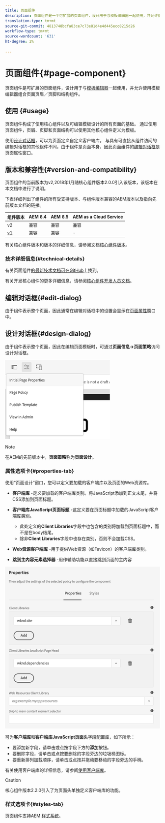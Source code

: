 ```yaml
---
title: 页面组件
description: 页面组件是一个可扩展的页面组件，设计用于与模板编辑器一起使用，并允许使用模板编辑器组合页面页眉／页脚和结构组件。
translation-type: tm+mt
source-git-commit: 4813748bcfa83ce7c73e81d4e4d445ecc8215d26
workflow-type: tm+mt
source-wordcount: '631'
ht-degree: 2%

---
```



# 页面组件{#page-component}

页面组件是可扩展的页面组件，设计用于与[模板编辑器](https://docs.adobe.com/content/help/en/experience-manager-cloud-service/sites/authoring/features/templates.html)一起使用，并允许使用模板编辑器组合页面页眉／页脚和结构组件。

## 使用 {#usage}

页面组件构成了使用核心组件以及可编辑模板设计的所有页面的基础。 通过使用页面组件，页眉、页脚和页面结构可以使用其他核心组件定义为模板。

使用[设计对话框](#design-dialog)，可以为页面定义自定义客户端库。 与具有可直接从组件访问的编辑对话框的其他组件不同，由于组件是页面本身，因此页面组件的[编辑对话框](#edit-dialog)是页面属性窗口。

## 版本和兼容性{#version-and-compatibility}

页面组件的当前版本为v2,2018年1月随核心组件版本2.0.0引入该版本，该版本在本文档中进行了说明。

下表详细列出了组件的所有受支持版本、与组件版本兼容的AEM版本以及指向先前版本文档的链接。

| 组件版本 | AEM 6.4 | AEM 6.5 | AEM as a Cloud Service |
|---|---|---|---|
| v2 | 兼容 | 兼容 | 兼容 |
| [v1](v1/page-v1.md) | 兼容 | 兼容 | - |

有关核心组件版本和版本的详细信息，请参阅文档[核心组件版本](/help/versions.md)。

### 技术详细信息{#technical-details}

有关页面组件[的最新技术文档可在GitHub](https://adobe.com/go/aem_cmp_tech_page_v2)上找到。

有关开发核心组件的更多详细信息，请参阅[核心组件开发人员文档](/help/developing/overview.md)。

## 编辑对话框{#edit-dialog}

由于组件表示整个页面，因此通常在编辑对话框中的设置会显示在[页面属性](https://docs.adobe.com/content/help/en/experience-manager-cloud-service/sites/authoring/fundamentals/page-properties.html)窗口中。

## 设计对话框{#design-dialog}

由于组件表示整个页面，因此在编辑页面模板时，可通过&#x200B;**页面信息->页面策略**&#x200B;访问设计对话框。

![页面策略](/help/assets/page-policy.png)

>[!NOTE]
>
>在AEM的先前版本中，**页面策略**&#x200B;称为&#x200B;**页面设计**。

### 属性选项卡{#properties-tab}

使用“页面设计”窗口，您可以定义要加载的客户端库以及页面的Web资源库。

* **客户端库** -定义要加载的客户端库类别。将JavaScript添加到正文末尾，并将CSS添加到页面标题。
* **客户端库JavaScript页面标题** -这定义要在页面标题中加载的JavaScript客户端库类别。
   * 此处定义的&#x200B;**Client Libraries**&#x200B;字段中也包含的类别将加载到页面标题中，而不是在body结尾。
   * 除非&#x200B;**Client Libraries**&#x200B;字段中也存在类别，否则不会加载CSS。

* **Web资源客户端库** -用于提供Web资源（如Favicon）的客户端库类别。

* **跳到主内容元素选择器** -用作辅助功能以直接跳到页面的主内容

![页面组件设计对话框](/help/assets/page-design.png)

可为&#x200B;**客户端库**&#x200B;和&#x200B;**客户端库JavaScript页面头**&#x200B;字段配置库，如下所示：

* 要添加新字段，请单击或点按字段下方的&#x200B;**添加**&#x200B;按钮。
* 要删除字段，请单击或点按要删除的字段旁边的垃圾桶图标。
* 要重新排列加载顺序，请单击或点按并拖动要移动的字段旁边的手柄。

有关使用客户端库的详细信息，请参阅[使用客户端库](https://helpx.adobe.com/experience-manager/6-5/sites/developing/using/clientlibs.html)。

>[!CAUTION]
>
>核心组件版本2.2.0引入了为页面头单独定义客户端库的功能。

### 样式选项卡{#styles-tab}

页面组件支持AEM [样式系统](/help/get-started/authoring.md#component-styling)。
